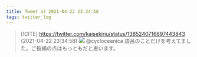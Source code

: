 ```yaml
---
title: Tweet at 2021-04-22 23:34:58
tags: twitter_log
---
```


> [!CITE] https://twitter.com/kaisekiriu/status/1385240716897443843 (2021-04-22 23:34:58)
> ![](https://twitter.com/kaisekiriu/status/1385240716897443843)
> @cycloceanica 語呂のことだけを考えてました。ご指摘の点はもっともだと思います。
